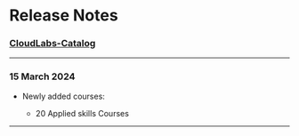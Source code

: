 # Release Notes

### [CloudLabs-Catalog](https://spektrasystems-my.sharepoint.com/:f:/p/keerthana_ganji/Er0L3EzaDHZGqGICBB2QpOcBwUgMxSXxjtv9cqddAjr0EQ?e=J36hJS)

-----------------

### 15 March 2024
    
  * Newly added courses:

    * 20 Applied skills Courses

-----------------
